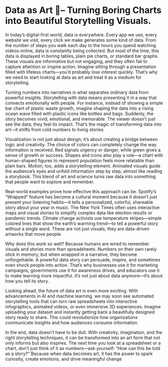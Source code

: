 # Data as Art 🎨– Turning Boring Charts into Beautiful Storytelling Visuals.

In today’s digital-first world, data is everywhere. Every app we use, every website we visit, every click we make generates some kind of data. From the number of steps you walk each day to the hours you spend watching videos online, data is constantly being collected. But most of the time, this data is displayed in boring tables, plain pie charts, or standard bar graphs. These visuals are informative but not engaging, and they often fail to capture attention or inspire action. Imagine sitting through a presentation filled with lifeless charts—you’d probably lose interest quickly. That’s why we need to start looking at data as art and treat it as a medium for storytelling.

Turning numbers into narratives is what separates ordinary data from powerful insights. Storytelling with data means presenting it in a way that connects emotionally with people. For instance, instead of showing a simple bar chart of plastic waste growth, imagine shaping the data into a rising ocean wave filled with plastic icons like bottles and bags. Suddenly, the story becomes vivid, emotional, and memorable. The viewer doesn’t just see the data; they feel its impact. That’s the magic of transforming data into art—it shifts from cold numbers to living stories.

Visualization is not just about design; it’s about creating a bridge between logic and creativity. The choice of colors can completely change the way information is received. Red signals urgency or danger, while green gives a sense of growth or success. Shapes and icons also play a role—a chart with human-shaped figures to represent population feels more relatable than plain bars. Motion, too, adds a storytelling element. Animated visuals guide the audience’s eyes and unfold information step by step, almost like reading a storybook. This blend of art and science turns raw data into something that people want to explore and remember.

Real-world examples prove how effective this approach can be. Spotify’s “Wrapped” feature has become a cultural moment because it doesn’t just present your listening habits—it tells a personalized, colorful, shareable story about your year in music. The New York Times often uses interactive maps and visual stories to simplify complex data like election results or pandemic trends. Climate change activists use temperature stripes—simple colored lines that show the earth’s warming trend—to tell a powerful story without a single word. These are not just visuals; they are data-driven artworks that move people.

Why does this work so well? Because humans are wired to remember visuals and stories more than spreadsheets. Numbers on their own rarely stick in memory, but when wrapped in a narrative, they become unforgettable. A powerful data story can persuade, inspire, and sometimes even shock people into action. That’s why businesses use it for marketing campaigns, governments use it for awareness drives, and educators use it to make learning more impactful. It’s not just about data anymore—it’s about how you tell its story.

Looking ahead, the future of data art is even more exciting. With advancements in AI and machine learning, we may soon see automated storytelling tools that can turn raw spreadsheets into interactive infographics, animated videos, or even immersive 3D experiences. Imagine uploading your dataset and instantly getting back a beautifully designed story ready to share. This could revolutionize how organizations communicate insights and how audiences consume information.

In the end, data doesn’t have to be dull. With creativity, imagination, and the right storytelling techniques, it can be transformed into an art form that not only informs but also inspires. The next time you look at a spreadsheet or a chart, don’t just think of it as numbers—ask yourself: “How can this be told as a story?” Because when data becomes art, it has the power to spark curiosity, create emotions, and drive meaningful change
